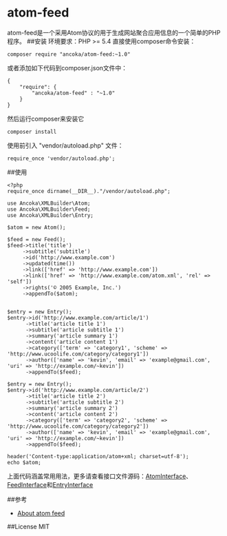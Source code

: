 # atom-feed
atom-feed是一个采用Atom协议的用于生成网站聚合应用信息的一个简单的PHP程序。
##安装
环境要求：PHP >= 5.4
直接使用composer命令安装：

```
composer require "ancoka/atom-feed:~1.0"
```
或者添加如下代码到composer.json文件中：

```
{
    "require": {
        "ancoka/atom-feed" : "~1.0"
    }
}
```
然后运行composer来安装它

```
composer install
```
使用前引入 "vendor/autoload.php" 文件：

```
require_once 'vendor/autoload.php';
```
##使用

```
<?php
require_once dirname(__DIR__)."/vendor/autoload.php";

use Ancoka\XMLBuilder\Atom;
use Ancoka\XMLBuilder\Feed;
use Ancoka\XMLBuilder\Entry;

$atom = new Atom();

$feed = new Feed();
$feed->title('title')
     ->subtitle('subtitle')
     ->id('http://www.example.com')
     ->updated(time())
     ->link(['href' => 'http://www.example.com'])
     ->link(['href' => 'http://www.example.com/atom.xml', 'rel' => 'self'])
     ->rights('© 2005 Example, Inc.')
     ->appendTo($atom);


$entry = new Entry();
$entry->id('http://www.example.com/article/1')
      ->title('article title 1')
      ->subtitle('article subtitle 1')
      ->summary('article summary 1')
      ->content('article content 1')
      ->category(['term' => 'category1', 'scheme' => 'http://www.ucoolife.com/category/category1'])
      ->author(['name' => 'kevin', 'email' => 'example@gmail.com', 'uri' => 'http://example.com/~kevin'])
      ->appendTo($feed);

$entry = new Entry();
$entry->id('http://www.example.com/article/2')
      ->title('article title 2')
      ->subtitle('article subtitle 2')
      ->summary('article summary 2')
      ->content('article content 2')
      ->category(['term' => 'category2', 'scheme' => 'http://www.ucoolife.com/category/category2'])
      ->author(['name' => 'kevin', 'email' => 'example@gmail.com', 'uri' => 'http://example.com/~kevin'])
      ->appendTo($feed);

header('Content-type:application/atom+xml; charset=utf-8');
echo $atom;
```
上面代码涵盖常用用法，更多请查看接口文件源码：[AtomInterface](https://github.com/ancoka/atom-feed/blob/master/src/XMLBuilder/AtomInterface.php)、[FeedInterface](https://github.com/ancoka/atom-feed/blob/master/src/XMLBuilder/FeedInterface.php)和[EntryInterface](https://github.com/ancoka/atom-feed/blob/master/src/XMLBuilder/EntryInterface.php)

##参考

* [About atom feed](https://tools.ietf.org/html/rfc4287)

##License
MIT

